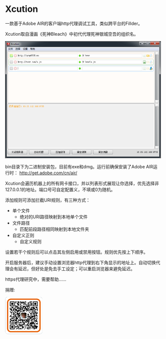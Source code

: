 Xcution
=======

一款基于Adobe AIR的客户端http代理调试工具，类似跨平台的Fillder。

Xcution取自漫画《死神Bleach》中初代代理死神银城空吾的组织名。

![preview](https://raw.githubusercontent.com/army8735/Xcution/master/snapshot.png)

bin目录下为二进制安装包，目前有exe和dmg。运行前确保安装了Adobe AIR运行时：
http://get.adobe.com/cn/air/

Xcution会遍历机器上的所有网卡接口，并以列表形式展现让你选择，优先选择非127.0.0.1的地址。端口号可自定配置义，不填或0为随机。

添加规则可添加拦截URI规则，有三种方式：
* 单个文件
  * 绝对的URI路径映射到本地单个文件
* 文件路径
  * 匹配前段路径相同映射到本地文件夹
* 自定义正则
  * 自定义规则

设置若干个规则后可以点击其左侧启用或禁用按钮。规则优先按上下顺序。

开启服务器后，建议手动设置浏览器http代理到右下角显示的地址上。自动切换代理会有延迟，但好处是免去手工设定；可以重启浏览器来避免延迟。

https代理研究中，需要帮助……

捐赠:

![preview](https://raw.githubusercontent.com/army8735/Xcution/master/contribute.png)